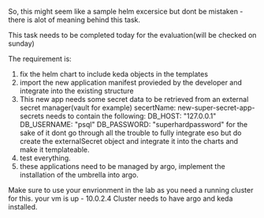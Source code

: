 So, this might seem like a sample helm excersice but dont be mistaken - there is alot of meaning behind this task.

This task needs to be completed today for the evaluation(will be checked on sunday)

The requirement is:
1. fix the helm chart to include keda objects in the templates
2. import the new application manifest provieded by the developer and integrate into the existing structure
3. This new app needs some secret data to be retrieved from an external secret manager(vault for example)
secertName: new-super-secret-app-secrets
needs to contain the following:
DB_HOST: "127.0.0.1"
DB_USERNAME: "psql"
DB_PASSWORD: "superhardpassword"
for the sake of it dont go through all the trouble to fully integrate eso but do create the externalSecret object and integrate it into the charts and make it templateable.
3. test everything.
4. these applications need to be managed by argo, implement the installation of the umbrella into argo.

Make sure to use your envrionment in the lab as you need a running cluster for this.
your vm is up - 10.0.2.4
Cluster needs to have argo and keda installed.

